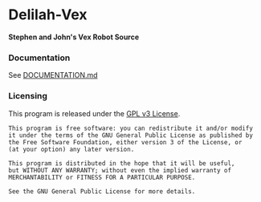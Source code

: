 # Delilah-Vex
**Stephen and John's Vex Robot Source**

### Documentation ###
  See [DOCUMENTATION.md](DOCUMENTATION.md)

### Licensing ###
This program is released under the [GPL v3 License](LICENSE).
```
This program is free software: you can redistribute it and/or modify  
it under the terms of the GNU General Public License as published by  
the Free Software Foundation, either version 3 of the License, or  
(at your option) any later version.  

This program is distributed in the hope that it will be useful,  
but WITHOUT ANY WARRANTY; without even the implied warranty of  
MERCHANTABILITY or FITNESS FOR A PARTICULAR PURPOSE.

See the GNU General Public License for more details.  
```
